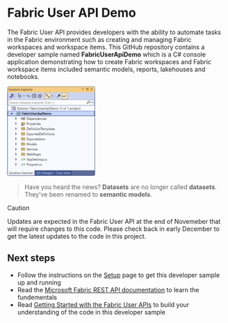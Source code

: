 # Fabric User API Demo

The Fabric User API provides developers with the ability to automate
tasks in the Fabric environment such as creating and managing Fabric
workspaces and workspace items. This GitHub repository contains a
developer sample named **FabricUserApiDemo** which is a C# console
application demonstrating how to create Fabric workspaces and Fabric
workspace items included semantic models, reports, lakehouses and
notebooks.

<img src="./images/ReadMe/media/image1.png" style="width:40%" />

> Have you heard the news? **Datasets** are no longer called **datasets**. They’ve been
renamed to **semantic models**.

> [!CAUTION]
> Updates are expected in the Fabric User API at the end of Novemeber that will require changes to this code. 
> Please check back in early December to get the latest updates to the code in this project.

## Next steps
 - Follow the instructions on the [Setup](https://github.com/PowerBiDevCamp/FabricUserApiDemo/blob/main/Setup.md) page to get this developer sample up and running
 - Read the [Microsoft Fabric REST API documentation](https://learn.microsoft.com/rest/api/fabric/articles/) to learn the fundementals
 - Read [Getting Started with the Fabric User
APIs](https://github.com/PowerBiDevCamp/FabricUserApiDemo/blob/main/Getting%20Started.md) to build your understanding of the code in this developer sample
 

